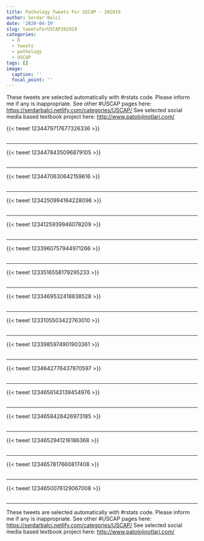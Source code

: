 ```yaml
---
title: Pathology Tweets For USCAP - 202019
author: Serdar Balci
date: '2020-04-19'
slug: tweetsForUSCAP202019
categories:
  - R
  - tweets
  - pathology
  - USCAP
tags: []
image:
  caption: ''
  focal_point: ''
---
```



These tweets are selected automatically with #rstats code. Please inform me if any is inappropriate.
See other #USCAP pages here: https://serdarbalci.netlify.com/categories/USCAP/ 
See selected social media based textbook project here: http://www.patolojinotlari.com/

{{< tweet 1234479717677326336 >}}
<br>
<br>
<hr>
{{< tweet 1234478435096879105 >}}
<br>
<br>
<hr>
{{< tweet 1234470630642159616 >}}
<br>
<br>
<hr>
{{< tweet 1234250994164228096 >}}
<br>
<br>
<hr>
{{< tweet 1234125939946078209 >}}
<br>
<br>
<hr>
{{< tweet 1233960757944971266 >}}
<br>
<br>
<hr>
{{< tweet 1233516558179295233 >}}
<br>
<br>
<hr>
{{< tweet 1233469532418838528 >}}
<br>
<br>
<hr>
{{< tweet 1233105503422763010 >}}
<br>
<br>
<hr>
{{< tweet 1233985974901903361 >}}
<br>
<br>
<hr>
{{< tweet 1234642776437870597 >}}
<br>
<br>
<hr>
{{< tweet 1234656143139454976 >}}
<br>
<br>
<hr>
{{< tweet 1234658428426973185 >}}
<br>
<br>
<hr>
{{< tweet 1234652941216186368 >}}
<br>
<br>
<hr>
{{< tweet 1234657817660817408 >}}
<br>
<br>
<hr>
{{< tweet 1234650076129067008 >}}
<br>
<br>
<hr>


These tweets are selected automatically with #rstats code. Please inform me if any is inappropriate.
See other #USCAP pages here: https://serdarbalci.netlify.com/categories/USCAP/ 
See selected social media based textbook project here: http://www.patolojinotlari.com/
